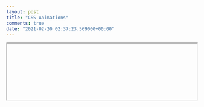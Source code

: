 ```yaml
---
layout: post
title: "CSS Animations"
comments: true
date: "2021-02-20 02:37:23.569000+00:00"
---
```




<iframe style="width:100%;"
        border=0>
<div class="container">
  <img class="img1" src="http://docs.popshi.com///datag/all//1-4.png"/>
  <img class="img2" src="http://docs.popshi.com///datag/all//2.png"/>
  <img class="img3" src="http://docs.popshi.com///datag/all//3.png"/>   
</div>
img {
   /* -webkit-animation: mover 2s infinite  alternate;
    animation: mover 2s infinite  alternate;*/
  position:absolute;
  top:0;
  left:0;
}
img.img1{
  -webkit-animation: mover1 2s  infinite alternate;
    animation: mover1 2s   infinite alternate;
  z-index:3;
}
img.img2{
  -webkit-animation: mover2 2s   forwards;
    animation: mover2 2s   forwards;
  z-index:2;
}
img.img3{
  -webkit-animation: mover3 2s   forwards;
    animation: mover3 2s   forwards;
  z-index:1;
}
@-webkit-keyframes mover1 {
    0% { transform: translateY(0); }
    100% { transform: translateY(20px); }
}
@keyframes mover1 {
    0% { transform: translateY(0); }
    100% { transform: translateY(20px); }
}
@-webkit-keyframes mover2 {
    0% { transform: translateY(0); }
    100% { transform: translateY(40px); }
}
@keyframes mover2 {
    0% { transform: translateY(0); }
    100% { transform: translateY(40px); }
}
@-webkit-keyframes mover3 {
    0% { transform: translateY(0); }
    100% { transform: translateY(60px); }
}
@keyframes mover3 {
    0% { transform: translateY(0); }
    100% { transform: translateY(60px); }
}

.container {
  position: relative;
}
</iframe>